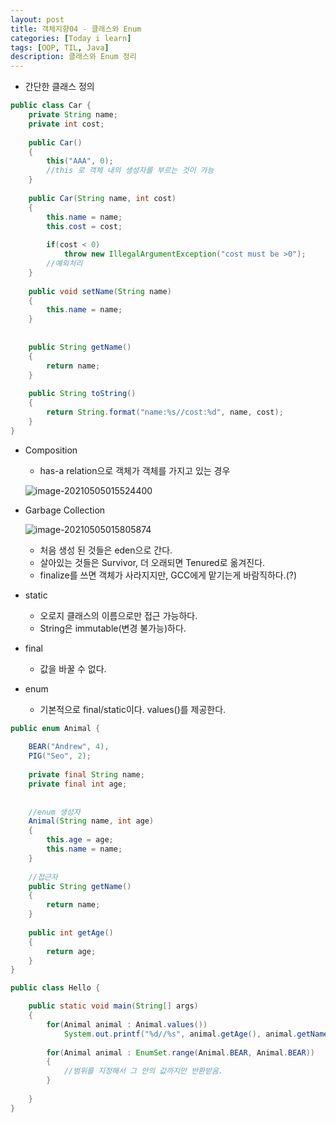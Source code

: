 ```yaml
---
layout: post
title: 객체지향04 - 클래스와 Enum
categories: [Today i learn]
tags: [OOP, TIL, Java]
description: 클래스와 Enum 정리
---
```








- 간단한 클래스 정의

```java
public class Car {
	private String name;
	private int cost;
	
	public Car()
	{
		this("AAA", 0);
		//this 로 객체 내의 생성자를 부르는 것이 가능
	}
	
	public Car(String name, int cost)
	{
		this.name = name;
		this.cost = cost;
		
		if(cost < 0)
			throw new IllegalArgumentException("cost must be >0");
		//예외처리
	}
	
	public void setName(String name)
	{
		this.name = name;
	}
	
	
	public String getName()
	{
		return name;
	}
	
	public String toString()
	{
		return String.format("name:%s//cost:%d", name, cost);
	}
}
```





- Composition

  - has-a relation으로 객체가 객체를 가지고 있는 경우

  ![image-20210505015524400](https://raw.githubusercontent.com/chunyunseo/ImageRepo/image/img/image-20210505015524400.png)





- Garbage Collection

  ![image-20210505015805874](https://raw.githubusercontent.com/chunyunseo/ImageRepo/image/img/image-20210505015805874.png)

  - 처음 생성 된 것들은 eden으로 간다.
  - 살아있는 것들은 Survivor, 더 오래되면 Tenured로 옮겨진다.
  - finalize를 쓰면 객체가 사라지지만, GCC에게 맡기는게 바람직하다.(?)



- static
  - 오로지 클래스의 이름으로만 접근 가능하다.
  - String은 immutable(변경 불가능)하다.



- final
  - 값을 바꿀 수 없다.



- enum
  - 기본적으로 final/static이다. values()를 제공한다.

```java
public enum Animal {
	
	BEAR("Andrew", 4),
	PIG("Seo", 2);
	
	private final String name;
	private final int age;
	
	
	//enum 생성자
	Animal(String name, int age)
	{
		this.age = age;
		this.name = name;
	}
	
	//접근자
	public String getName()
	{
		return name;
	}
	
	public int getAge()
	{
		return age;
	}
}
```

```java
public class Hello {	

	public static void main(String[] args)
	{
		for(Animal animal : Animal.values())
			System.out.printf("%d//%s", animal.getAge(), animal.getName());
		
		for(Animal animal : EnumSet.range(Animal.BEAR, Animal.BEAR))
		{
			//범위를 지정해서 그 안의 값까지만 반환받음.
		}
			
	}
}
```

